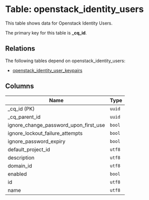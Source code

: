 # Table: openstack_identity_users

This table shows data for Openstack Identity Users.

The primary key for this table is **_cq_id**.

## Relations

The following tables depend on openstack_identity_users:
  - [openstack_identity_user_keypairs](openstack_identity_user_keypairs.md)

## Columns

| Name          | Type          |
| ------------- | ------------- |
|_cq_id (PK)|`uuid`|
|_cq_parent_id|`uuid`|
|ignore_change_password_upon_first_use|`bool`|
|ignore_lockout_failure_attempts|`bool`|
|ignore_password_expiry|`bool`|
|default_project_id|`utf8`|
|description|`utf8`|
|domain_id|`utf8`|
|enabled|`bool`|
|id|`utf8`|
|name|`utf8`|